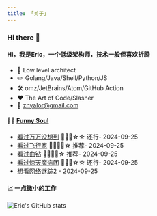 ```yaml
---
title: 「关于」
---
```


### Hi there 👋

#### Hi，我是Eric，一个低级架构师，技术一般但喜欢折腾

- :briefcase: Low level architect<br/>
- :pencil2: Golang/Java/Shell/Python/JS<br/>
- :hammer_and_wrench: omz/JetBrains/Atom/GitHub Action<br/>
- :hearts: The Art of Code/Slasher<br/>
- :email: znyalor@gmail.com<br/>

#### 🤾‍♂️ <a href="https://movie.douban.com/people/znyalor/collect" target="_blank">Funny Soul</a>

<!-- START_SECTION:douban -->
* <a href='http://movie.douban.com/subject/26320029/' target='_blank'>看过万万没想到</a> 🌟🌟🌟☆☆ 还行- 2024-09-25
* <a href='http://movie.douban.com/subject/1309070/' target='_blank'>看过飞行家</a> 🌟🌟🌟🌟☆ 推荐- 2024-09-25
* <a href='http://movie.douban.com/subject/1428175/' target='_blank'>看过血钻</a> 🌟🌟🌟🌟☆ 推荐- 2024-09-25
* <a href='http://movie.douban.com/subject/6517421/' target='_blank'>看过惊天魔盗团</a> 🌟🌟🌟☆☆ 还行- 2024-09-25
* <a href='http://movie.douban.com/subject/34795100/' target='_blank'>想看网络谜踪2</a> - 2024-09-25
<!-- END_SECTION:douban -->


#### 📈 一点微小的工作

![Eric's GitHub stats](https://github-readme-stats.vercel.app/api?username=zylele&show_icons=true&count_private=true&theme=vue)
